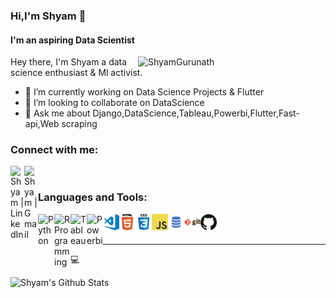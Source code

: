 ### Hi,I'm Shyam 👋

#### I'm an aspiring Data Scientist

<img src="https://i.pinimg.com/originals/50/83/e0/5083e0a2a7dcaae07c142e8b87036a27.gif" align="right" width="300px" alt="ShyamGurunath"/>

Hey there, I'm Shyam a data science enthusiast & Ml activist.

- 🔭 I’m currently working on Data Science Projects & Flutter
- 👯 I’m looking to collaborate on DataScience
- 💬 Ask me about Django,DataScience,Tableau,Powerbi,Flutter,Fast-api,Web scraping


### Connect with me:


[<img align="left" alt="Shyam | LinkedIn" width="22px" src="https://cdn.jsdelivr.net/npm/simple-icons@v3/icons/linkedin.svg" />][linkedin]
<a href="mailto:shyamgurunath474@gmail.com"><img align="left" alt="Shyam | Gmail" width="22px" src="https://user-images.githubusercontent.com/53273480/89193013-fa6c6180-d5c2-11ea-81af-b9fd2a9c68f0.jpeg" /></a>

<br />

### Languages and Tools:
<img align="left" alt="Python" width="26px" src="https://user-images.githubusercontent.com/53273480/89192338-deb48b80-d5c1-11ea-8972-e5414e1cbdaf.jpg" />
<img align="left" width="26px" alt="R Programming" src="https://user-images.githubusercontent.com/53273480/89192342-dfe5b880-d5c1-11ea-962b-df591e5d4326.png" />
<img alt="Tableau" src="https://user-images.githubusercontent.com/53273480/89192350-e1af7c00-d5c1-11ea-8bf2-d399fa26e02a.png" align="left" width="26px" />
<img align="left" alt="Powerbi" width="26px" src="https://user-images.githubusercontent.com/53273480/89192356-e2e0a900-d5c1-11ea-82f7-81018455806b.png" />
<img align="left" alt="Visual Studio Code" width="26px" src="https://raw.githubusercontent.com/github/explore/80688e429a7d4ef2fca1e82350fe8e3517d3494d/topics/visual-studio-code/visual-studio-code.png" />
<img align="left" alt="HTML5" width="26px" src="https://raw.githubusercontent.com/github/explore/80688e429a7d4ef2fca1e82350fe8e3517d3494d/topics/html/html.png" />
<img align="left" alt="CSS3" width="26px" src="https://raw.githubusercontent.com/github/explore/80688e429a7d4ef2fca1e82350fe8e3517d3494d/topics/css/css.png" />
<img align="left" alt="JavaScript" width="26px" src="https://raw.githubusercontent.com/github/explore/80688e429a7d4ef2fca1e82350fe8e3517d3494d/topics/javascript/javascript.png" />
<img align="left" alt="SQL" width="26px" src="https://raw.githubusercontent.com/github/explore/80688e429a7d4ef2fca1e82350fe8e3517d3494d/topics/sql/sql.png" />
<img align="left" alt="Git" width="26px" src="https://raw.githubusercontent.com/github/explore/80688e429a7d4ef2fca1e82350fe8e3517d3494d/topics/git/git.png" />
<img align="left" alt="GitHub" width="26px" src="https://raw.githubusercontent.com/github/explore/78df643247d429f6cc873026c0622819ad797942/topics/github/github.png" />

<br />
<br />

----

💻
<!-- BLOG-POST-LIST:START -->
<!-- BLOG-POST-LIST:END -->


<img align="left" alt="Shyam's Github Stats" src="https://github-readme-stats.vercel.app/api?username=ShyamGurunath&show_icons=true&hide_border=true" />


[linkedin]: https://www.linkedin.com/in/shyam-gurunath/
[Gmail]: shyamgurunath474@gmail.com
